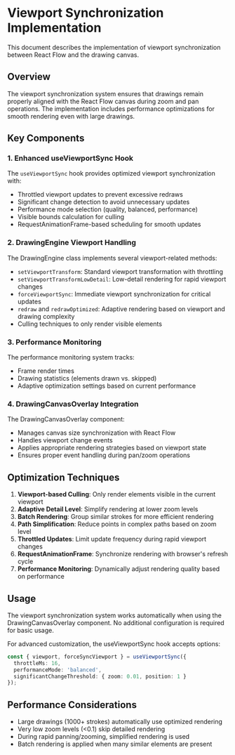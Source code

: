 # Viewport Synchronization Implementation

This document describes the implementation of viewport synchronization between React Flow and the drawing canvas.

## Overview

The viewport synchronization system ensures that drawings remain properly aligned with the React Flow canvas during zoom and pan operations. The implementation includes performance optimizations for smooth rendering even with large drawings.

## Key Components

### 1. Enhanced useViewportSync Hook

The `useViewportSync` hook provides optimized viewport synchronization with:

- Throttled viewport updates to prevent excessive redraws
- Significant change detection to avoid unnecessary updates
- Performance mode selection (quality, balanced, performance)
- Visible bounds calculation for culling
- RequestAnimationFrame-based scheduling for smooth updates

### 2. DrawingEngine Viewport Handling

The DrawingEngine class implements several viewport-related methods:

- `setViewportTransform`: Standard viewport transformation with throttling
- `setViewportTransformLowDetail`: Low-detail rendering for rapid viewport changes
- `forceViewportSync`: Immediate viewport synchronization for critical updates
- `redraw` and `redrawOptimized`: Adaptive rendering based on viewport and drawing complexity
- Culling techniques to only render visible elements

### 3. Performance Monitoring

The performance monitoring system tracks:

- Frame render times
- Drawing statistics (elements drawn vs. skipped)
- Adaptive optimization settings based on current performance

### 4. DrawingCanvasOverlay Integration

The DrawingCanvasOverlay component:

- Manages canvas size synchronization with React Flow
- Handles viewport change events
- Applies appropriate rendering strategies based on viewport state
- Ensures proper event handling during pan/zoom operations

## Optimization Techniques

1. **Viewport-based Culling**: Only render elements visible in the current viewport
2. **Adaptive Detail Level**: Simplify rendering at lower zoom levels
3. **Batch Rendering**: Group similar strokes for more efficient rendering
4. **Path Simplification**: Reduce points in complex paths based on zoom level
5. **Throttled Updates**: Limit update frequency during rapid viewport changes
6. **RequestAnimationFrame**: Synchronize rendering with browser's refresh cycle
7. **Performance Monitoring**: Dynamically adjust rendering quality based on performance

## Usage

The viewport synchronization system works automatically when using the DrawingCanvasOverlay component. No additional configuration is required for basic usage.

For advanced customization, the useViewportSync hook accepts options:

```typescript
const { viewport, forceSyncViewport } = useViewportSync({
  throttleMs: 16,
  performanceMode: 'balanced',
  significantChangeThreshold: { zoom: 0.01, position: 1 }
});
```

## Performance Considerations

- Large drawings (1000+ strokes) automatically use optimized rendering
- Very low zoom levels (<0.1) skip detailed rendering
- During rapid panning/zooming, simplified rendering is used
- Batch rendering is applied when many similar elements are present
